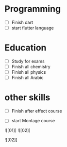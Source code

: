 
# Programming

- [ ] Finish dart
- [ ] start flutter language

# Education

- [ ] Study for exams
- [ ] Finish all chemistry
- [ ] Finish all physics
- [ ] Finish all Arabic

# other skills 

- [ ] Finish after effect course
- [ ] start Montage course


![[01]]
![[02]]

![[02]]